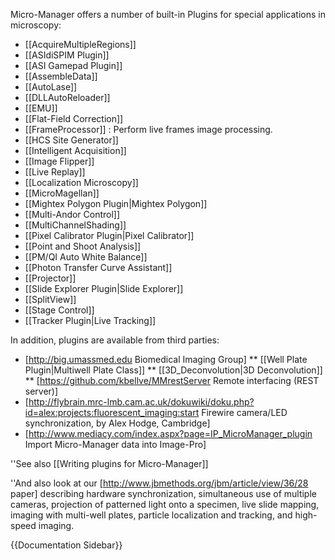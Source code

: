 Micro-Manager offers a number of built-in Plugins for special applications in microscopy:

* [[AcquireMultipleRegions]]
* [[ASIdiSPIM Plugin]]
* [[ASI Gamepad Plugin]]
* [[AssembleData]]
* [[AutoLase]]
* [[DLLAutoReloader]]
* [[EMU]]
* [[Flat-Field Correction]]
* [[FrameProcessor]] : Perform live frames image processing.
* [[HCS Site Generator]] 
* [[Intelligent Acquisition]]
* [[Image Flipper]]
* [[Live Replay]]
* [[Localization Microscopy]]
* [[MicroMagellan]]
* [[Mightex Polygon Plugin|Mightex Polygon]]
* [[Multi-Andor Control]]
* [[MultiChannelShading]]
* [[Pixel Calibrator Plugin|Pixel Calibrator]]
* [[Point and Shoot Analysis]]
* [[PM/QI Auto White Balance]]
* [[Photon Transfer Curve Assistant]]
* [[Projector]]
* [[Slide Explorer Plugin|Slide Explorer]]
* [[SplitView]]
* [[Stage Control]]
* [[Tracker Plugin|Live Tracking]]

In addition, plugins are available from third parties:

* [http://big.umassmed.edu Biomedical Imaging Group]
** [[Well Plate Plugin|Multiwell Plate Class]]
** [[3D_Deconvolution|3D Deconvolution]]
** [https://github.com/kbellve/MMrestServer Remote interfacing (REST server)]
* [http://flybrain.mrc-lmb.cam.ac.uk/dokuwiki/doku.php?id=alex:projects:fluorescent_imaging:start Firewire camera/LED synchronization, by Alex Hodge, Cambridge]
* [http://www.mediacy.com/index.aspx?page=IP_MicroManager_plugin Import Micro-Manager data into Image-Pro]

''See also [[Writing plugins for Micro-Manager]]

''And also look at our [http://www.jbmethods.org/jbm/article/view/36/28 paper] describing hardware synchronization, simultaneous use of multiple cameras, projection of patterned light onto a specimen, live slide mapping, imaging with multi-well plates, particle localization and tracking, and high-speed imaging.

{{Documentation Sidebar}}
